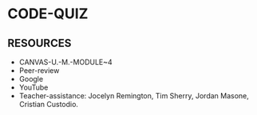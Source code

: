 # CODE-QUIZ

## RESOURCES
* CANVAS-U.-M.-MODULE~4
* Peer-review
* Google
* YouTube
* Teacher-assistance: Jocelyn Remington, Tim Sherry, Jordan Masone, Cristian Custodio.

